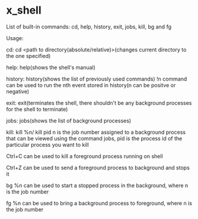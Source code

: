 # x_shell

List of built-in commands:
cd, help, history, exit, jobs, kill, bg and fg

Usage:

cd: cd <path to directory(absolute/relative)>(changes current directory to the one specified)

help: help(shows the shell's manual)

history: history(shows the list of previously used commands)
  !n command can be used to run the nth event stored in history(n can be positve or negative)

exit: exit(terminates the shell, there shouldn't be any background processes for the shell to terminate)

jobs: jobs(shows the list of background processes)

kill: kill %n/ kill pid
   n is the job number assigned to a background process that can be viewed using the command jobs, pid is the process id of the particular process you want to kill

Ctrl+C can be used to kill a foreground process running on shell

Ctrl+Z can be used to send a foreground process to background and stops it

bg %n can be used to start a stopped process in the background, where n is the job number

fg %n can be used to bring a background process to foreground, where n is the job number
